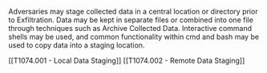 Adversaries may stage collected data in a central location or directory prior to Exfiltration. Data may be kept in separate files or combined into one file through techniques such as Archive Collected Data. Interactive command shells may be used, and common functionality within cmd and bash may be used to copy data into a staging location.

[[T1074.001 - Local Data Staging]]
[[T1074.002 - Remote Data Staging]]